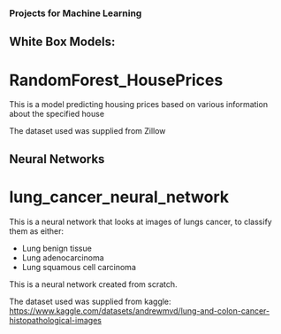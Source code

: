 ### Projects for Machine Learning 

## White Box Models: 

# RandomForest_HousePrices

This is a model predicting housing prices based on various information about the specified house

The dataset used was supplied from Zillow

## Neural Networks

# lung_cancer_neural_network

This is a neural network that looks at images of lungs cancer, to classify them as either: 
- Lung benign tissue
- Lung adenocarcinoma
- Lung squamous cell carcinoma

This is a neural network created from scratch.

The dataset used was supplied from kaggle: 
https://www.kaggle.com/datasets/andrewmvd/lung-and-colon-cancer-histopathological-images